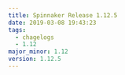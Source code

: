 ```yaml
---
title: Spinnaker Release 1.12.5
date: 2019-03-08 19:43:23
tags:
  - chagelogs
  - 1.12
major_minor: 1.12
version: 1.12.5
---
```


<script src="https://gist.github.com/spinnaker-release/18a18a3e45af2c0d24d114a76b352004.js"/>
